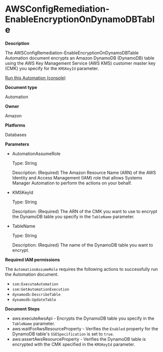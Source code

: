 # AWSConfigRemediation\-EnableEncryptionOnDynamoDBTable<a name="automation-aws-enable-ddb-encrypt"></a>

**Description**

The AWSConfigRemediation\-EnableEncryptionOnDynamoDBTable Automation document encrypts an Amazon DynamoDB \(DynamoDB\) table using the AWS Key Management Service \(AWS KMS\) customer master key \(CMK\) you specify for the `KMSKeyId` parameter\.

[Run this Automation \(console\)](https://console.aws.amazon.com/systems-manager/automation/execute/AWSConfigRemediation-EnableEncryptionOnDynamoDBTable)

**Document type**

Automation

**Owner**

Amazon

**Platforms**

Databases

**Parameters**
+ AutomationAssumeRole

  Type: String

  Description: \(Required\) The Amazon Resource Name \(ARN\) of the AWS Identity and Access Management \(IAM\) role that allows Systems Manager Automation to perform the actions on your behalf\.
+ KMSKeyId

  Type: String

  Description: \(Required\) The ARN of the CMK you want to use to encrypt the DynamoDB table you specify in the `TableName` parameter\.
+ TableName

  Type: String

  Description: \(Required\) The name of the DynamoDB table you want to encrypt\.

**Required IAM permissions**

The `AutomationAssumeRole` requires the following actions to successfully run the Automation document\.
+ `ssm:ExecuteAutomation`
+ `ssm:GetAutomationExecution`
+ `dynamodb:DescribeTable`
+ `dynamodb:UpdateTable`

**Document Steps**
+ aws:executeAwsApi \- Encrypts the DynamoDB table you specify in the `TableName` parameter\.
+ aws:waitForAwsResourceProperty \- Verifies the `Enabled` property for the DynamoDB table's `SSESpecification` is set to `true`\.
+ aws:assertAwsResourceProperty \- Verifies the DynamoDB table is encrypted with the CMK specified in the `KMSKeyId` parameter\.